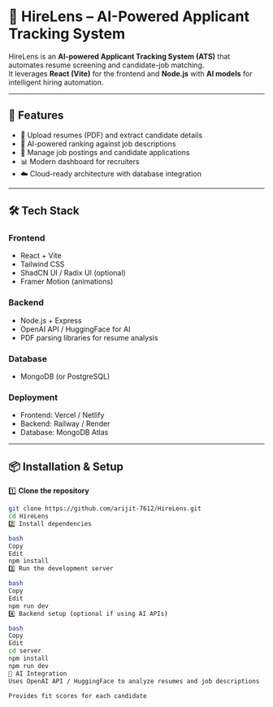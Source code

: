 # 💼 HireLens – AI-Powered Applicant Tracking System

HireLens is an **AI-powered Applicant Tracking System (ATS)** that automates resume screening and candidate-job matching.  
It leverages **React (Vite)** for the frontend and **Node.js** with **AI models** for intelligent hiring automation.

---

## 🚀 Features

- 📄 Upload resumes (PDF) and extract candidate details  
- 🤖 AI-powered ranking against job descriptions  
- 🏢 Manage job postings and candidate applications  
- 📊 Modern dashboard for recruiters  
- ☁️ Cloud-ready architecture with database integration  

---

## 🛠 Tech Stack

### Frontend
- React + Vite
- Tailwind CSS
- ShadCN UI / Radix UI (optional)
- Framer Motion (animations)

### Backend
- Node.js + Express
- OpenAI API / HuggingFace for AI
- PDF parsing libraries for resume analysis

### Database
- MongoDB (or PostgreSQL)

### Deployment
- Frontend: Vercel / Netlify
- Backend: Railway / Render
- Database: MongoDB Atlas

---

## 📦 Installation & Setup

1️⃣ **Clone the repository**
```bash
git clone https://github.com/arijit-7612/HireLens.git
cd HireLens
2️⃣ Install dependencies

bash
Copy
Edit
npm install
3️⃣ Run the development server

bash
Copy
Edit
npm run dev
4️⃣ Backend setup (optional if using AI APIs)

bash
Copy
Edit
cd server
npm install
npm run dev
🧠 AI Integration
Uses OpenAI API / HuggingFace to analyze resumes and job descriptions

Provides fit scores for each candidate

